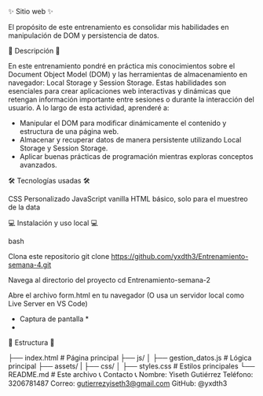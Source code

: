 ✨ Sitio web ✨ 

El propósito de este entrenamiento es consolidar mis habilidades en manipulación de DOM y persistencia de datos.

📝 Descripción 📝

En este entrenamiento pondré en práctica mis conocimientos sobre el Document Object Model (DOM) y las herramientas de almacenamiento en navegador: Local Storage y Session Storage. 
Estas habilidades son esenciales para crear aplicaciones web interactivas y dinámicas que retengan información importante entre sesiones o durante la interacción del usuario. 
A lo largo de esta actividad, aprenderé a:

* Manipular el DOM para modificar dinámicamente el contenido y estructura de una página web.
* Almacenar y recuperar datos de manera persistente utilizando Local Storage y Session Storage.
* Aplicar buenas prácticas de programación mientras exploras conceptos avanzados.


🛠️ Tecnologías usadas 🛠️

CSS Personalizado
JavaScript vanilla
HTML básico, solo para el muestreo de la data


💻 Instalación y uso local 💻

bash

Clona este repositorio git clone https://github.com/yxdth3/Entrenamiento-semana-4.git

Navega al directorio del proyecto cd Entrenamiento-semana-2

Abre el archivo form.html en tu navegador (O usa un servidor local como Live Server en VS Code)

* Captura de pantalla *
* 



🚧 Estructura 🚧

├── index.html                   # Página principal
├── js/
│   ├── gestion_datos.js         # Lógica principal
├── assets/
|    ├── css/
│       ├── styles.css           # Estilos principales
└── README.md                    # Este archivo
📞 Contacto 📞
Nombre: Yiseth Gutiérrez Teléfono: 3206781487 Correo: gutierrezyiseth3@gmail.com GitHub: @yxdth3
